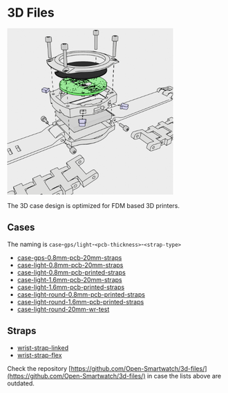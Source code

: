 # 3D Files

<img src="/assets/renders/logo.png" width="384px"/>

The 3D case design is optimized for FDM based 3D printers.

## Cases

The naming is `case`-`gps/light`-`<pcb-thickness>`-`<strap-type>`

- [case-gps-0.8mm-pcb-20mm-straps](https://github.com/Open-Smartwatch/3d-files/tree/master/case-gps-0.8mm-pcb-20mm-straps)
- [case-light-0.8mm-pcb-20mm-straps](https://github.com/Open-Smartwatch/3d-files/tree/master/case-light-0.8mm-pcb-20mm-straps)
- [case-light-0.8mm-pcb-printed-straps](https://github.com/Open-Smartwatch/3d-files/tree/master/case-light-0.8mm-pcb-printed-straps)
- [case-light-1.6mm-pcb-20mm-straps](https://github.com/Open-Smartwatch/3d-files/tree/master/case-light-1.6mm-pcb-20mm-straps)
- [case-light-1.6mm-pcb-printed-straps](https://github.com/Open-Smartwatch/3d-files/tree/master/case-light-1.6mm-pcb-printed-straps)
- [case-light-round-0.8mm-pcb-printed-straps](https://github.com/Open-Smartwatch/3d-files/tree/master/case-light-round-0.8mm-pcb-printed-straps)
- [case-light-round-1.6mm-pcb-printed-straps](https://github.com/Open-Smartwatch/3d-files/tree/master/case-light-round-1.6mm-pcb-printed-straps)
- [case-light-round-20mm-wr-test](https://github.com/Open-Smartwatch/3d-files/tree/master/case-light-round-20mm-wr-test)

## Straps

- [wrist-strap-linked](https://github.com/Open-Smartwatch/3d-files/tree/master/wrist-strap-linked)
- [wrist-strap-flex](https://github.com/Open-Smartwatch/3d-files/tree/master/wrist-strap-tpu)


Check the repository [https://github.com/Open-Smartwatch/3d-files/](https://github.com/Open-Smartwatch/3d-files/) in case the lists above are outdated.
